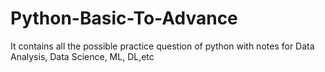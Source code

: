 # Python-Basic-To-Advance
It contains all the possible practice question of python with notes for Data Analysis, Data Science, ML, DL,etc
